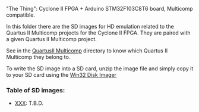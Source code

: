 "The Thing": Cyclone II FPGA + Arduino STM32F103C8T6 board, Multicomp compatible.

In this folder there are the SD images for HD emulation related to the Quartus II Multicomp projects for the Cyclone II FPGA. They are paired with a given Quartus II Multicomp project.

See in the [QuartusII Multicomp](https://github.com/SuperFabius/The-Thing-FPGA-STM32/tree/master/QuartusII%20Multicomp) directory to know which Quartus II Multicomp they belong to.

To write the SD image into a SD card, unzip the image file and simply copy it to your SD card using the [Win32 Disk Imager](https://sourceforge.net/projects/win32diskimager/) 

### Table of SD images:
* [XXX](https://github.com/SuperFabius/The-Thing-FPGA-STM32/tree/master/SD%20images%20for%20Multicomp):
T.B.D.
